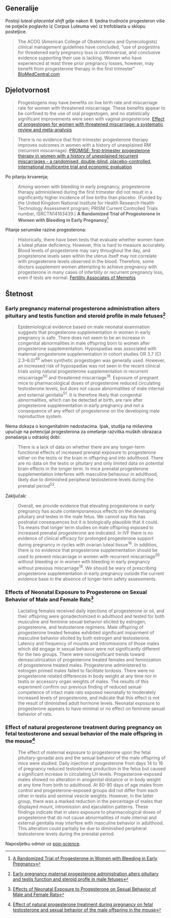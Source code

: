 ## Generalije
Postoji *luteal-placental shift* gdje nakon 9. tjedna trudnoće progesteron više ne potječe poglavito iz Corpus Luteuma već  iz trofoblasta u sklopu posteljice.
>The ACOG (American College of Obstetricians and Gynecologists) clinical management guidelines have concluded, “use of progestins for threatened early pregnancy loss is controversial, and conclusive evidence supporting their use is lacking. Women who have experienced at least three prior pregnancy losses, however, may benefit from progesterone therapy in the first trimester" 
>[BIoMedCentral.com](https://rbej.biomedcentral.com/articles/10.1186/s12958-021-00846-6)

## Djelotvornost
>Progestogens may have benefits on live birth rate and miscarriage rate for women with threatened miscarriage. These benefits appear to be confined to the use of oral progestogen, and no statistically significant improvements were seen with vaginal progesterone.
>[Effect of progestogen for women with threatened miscarriage: a systematic review and meta-analysis](https://obgyn.onlinelibrary.wiley.com/doi/10.1111/1471-0528.16261)

>There is no evidence that first-trimester progesterone therapy improves outcomes in women with a history of unexplained RM (recurrent miscarriage).
>[PROMISE: first-trimester progesterone therapy in women with a history of unexplained recurrent miscarriages - a randomised, double-blind, placebo-controlled, international multicentre trial and economic evaluation](https://pubmed.ncbi.nlm.nih.gov/27225013/)

Po pitanju krvarenja;
>Among women with bleeding in early pregnancy, progesterone therapy administered during the first trimester did not result in a significantly higher incidence of live births than placebo. (Funded by the United Kingdom National Institute for Health Research Health Technology Assessment program; PRISM Current Controlled Trials number, ISRCTN14163439.) 
>**A Randomized Trial of Progesterone in Women with Bleeding in Early Pregnancy**[^1]

Pitanje serumske razine progesterona:
>Historically, there have been tests that evaluate whether women have a luteal phase deficiency. However, this is hard to measure accurately. Blood levels of progesterone may vary throughout the day, and progesterone levels seen within the uterus itself may not correlate with progesterone levels observed in the blood. Therefore, some doctors supplement women attempting to achieve pregnancy with progesterone in many cases of infertility or recurrent pregnancy loss, even if tests are normal. 
>[Fertility Associates of Memphis](https://www.fertilitymemphis.com/progesterone-supplementation/)

## Štetnost

### Early pregnancy maternal progesterone administration alters pituitary and testis function and steroid profile in male fetuses[^2]

>Epidemiological evidence based on male neonatal examination suggests that progesterone supplementation in women in early pregnancy is safe. There does not seem to be an increase in congenital abnormalities in male offspring born to women after progesterone supplementation. Hypospadias was associated with maternal progesterone supplementation in cohort studies OR 3.7 (CI 2.3–6.0)<sup>49</sup> when synthetic progestogen was generally used. However, an increased risk of hypospadias was not seen in the recent clinical trials using natural progesterone supplementation in recurrent miscarriage<sup>50</sup> and threatened miscarriage<sup>18</sup>. Exposure of pregnant mice to pharmacological doses of progesterone reduced circulating testosterone levels, but does not cause abnormalities of male internal and external genitalia<sup>51</sup>. It is therefore likely that congenital abnormalities, which can be detected at birth, are rare after progesterone supplementation in early pregnancy and not a consequence of any effect of progesterone on the developing male reproductive system.

Nema dokaza o kongenitalnim nedostacima. Ipak, studija na miševima upućuje na potencijal progesterona za ometanje razvitka muških obrazaca ponašanja u odrasloj dobi:
>There is a lack of data on whether there are any longer-term functional effects of increased prenatal exposure to progesterone either on the testis or the brain in offspring and into adulthood. There are no data on the testis or pituitary and only limited data on potential brain effects in the longer term. In mice prenatal progesterone supplementation interferes with masculine behaviour in adulthood, likely due to diminished peripheral testosterone levels during the prenatal period<sup>52</sup>.

Zaključak:
>Overall, we provide evidence that elevating progesterone in early pregnancy has acute contemporaneous effects on the developing pituitary and testes in the male fetus. We cannot say this has postnatal consequences but it is biologically plausible that it could. Tis means that longer term studies on male offspring exposed to increased prenatal progesterone are indicated. In IVF there is no evidence of clinical efficacy for prolonged progesterone support during pregnancy in cycles with ovarian luteal tissue<sup>16</sup>. In addition, there is no evidence that progesterone supplementation should be used to prevent miscarriage in women with recurrent miscarriage<sup>50</sup> without bleeding or in women with bleeding in early pregnancy without previous miscarriage<sup>18</sup>. We should be wary of prescribing progesterone supplementation in early pregnancy outside the current evidence base in the absence of longer-term safety assessments.

### Effects of Neonatal Exposure to Progesterone on Sexual Behavior of Male and Female Rats[^3]
>Lactating females received daily injections of progesterone or oil, and their offspring were gonadectomized in adulthood and tested for both musculine and feminine sexual behavior elicited by estrogen, progesterone, and testosterone regimens. Male offspring of progesterone treated females exhibited significant impairment of masculine behavior elicited by both estrogen and testosterone. Latency and frequency of mounts and intromissions of those males which did engage in sexual behavior were not significantly different for the two groups. There were nonsignificant trends toward demasculinization of progesterone treated females and feminization of progesterone treated males. Progesterone administered to estrogen primed males failed to facilitate lordosis. There were no progesterone related differences in body weight at any time nor in testis or accessory organ weights of males. The results of this experiment confirm our previous finding of reduced sexual competence of intact male rats exposed neonatally to moderately increased levels of progesterone, and indicate that this effect is not the result of diminished adult hormone levels. Neonatal exposure to progesterone appears to have minimal or no effect on feminine sexual behavior of rats.

### Effect of natural progesterone treatment during pregnancy on fetal testosterone and sexual behavior of the male offspring in the mouse[^4]
>The effect of maternal exposure to progesterone upon the fetal pituitary-gonadal axis and the sexual behavior of the male offspring of mice were studied. Daily injection of progesterone from days 14 to 16 of pregnancy reduced testosterone production in the fetus but caused a significant increase in circulating LH levels. Progesterone-exposed males showed no alteration in anogenital distance or in body weight at any time from birth to adulthood. At 80-90 days of age males from control and progesterone-exposed groups did not differ from each other in testis and seminal vesicle weights. However, in the latter group, there was a marked reduction in the percentage of males that displayed mount, intromission and ejaculation patterns. These findings indicate that in utero exposure to pharmacological doses of progesterone that do not cause abnormalities of male internal and external genitalia may interfere with masculine behavior in adulthood. This alteration could partially be due to diminished peripheral testosterone levels during the prenatal period.


Naposljetku odmor uz [pop-science](https://psychcentral.com/news/2017/04/04/does-progesterone-influence-babys-later-sexuality#1).



[^1]: [A Randomized Trial of Progesterone in Women with Bleeding in Early Pregnancy](https://bornaborcic.github.io/10.1056@NEJMoa1813730.pdf)
[^2]: [Early pregnancy maternal progesterone administration alters pituitary and testis function and steroid profle in male fetuses](https://bornaborcic.github.io/siemienowicz2020.pdf)
[^3]: [Effects of Neonatal Exposure to Progesterone on Sexual Behavior of Male and Female Rats](https://bornaborcic.github.io/hull1980.pdf)
[^4]: [Effect of natural progesterone treatment during pregnancy on fetal testosterone and sexual behavior of the male offspring in the mouse](https://bornaborcic.github.io/pointis1987.pdf)
